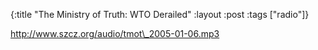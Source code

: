 {:title "The Ministry of Truth: WTO Derailed"
:layout :post
:tags  ["radio"]}

<http://www.szcz.org/audio/tmot\_2005-01-06.mp3>

